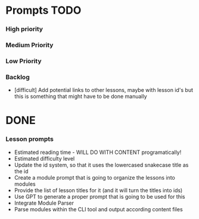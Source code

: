 # Prompts TODO


### High priority

### Medium Priority

### Low Priority

### Backlog
- [difficult] Add potential links to other lessons, maybe with lesson id's but this is something that might have to be done manually


# DONE

### Lesson prompts
- Estimated reading time - WILL DO WITH CONTENT programatically!
- Estimated difficulty level
- Update the id system, so that it uses the lowercased snakecase title as the id
- Create a module prompt that is going to organize the lessons into modules
- Provide the list of lesson titles for it (and it will turn the titles into ids)
- Use GPT to generate a proper prompt that is going to be used for this
- Integrate Module Parser
- Parse modules within the CLI tool and output according content files